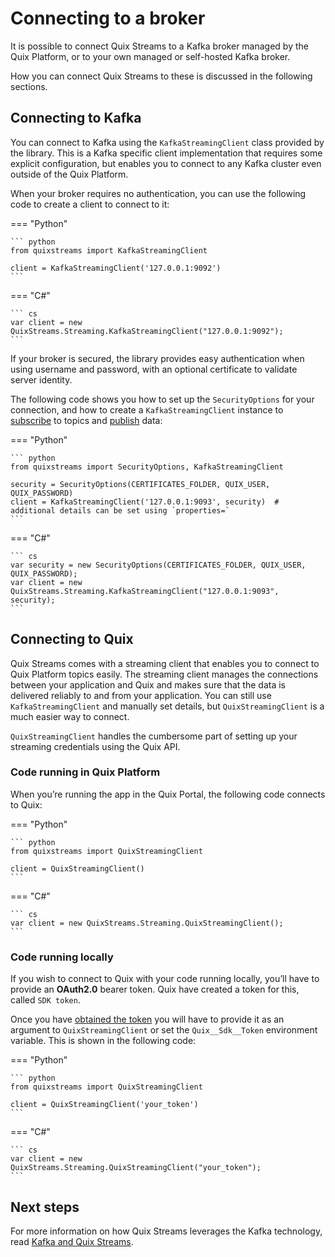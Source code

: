 # Connecting to a broker

It is possible to connect Quix Streams to a Kafka broker managed by the Quix Platform, or to your own managed or self-hosted Kafka broker.

How you can connect Quix Streams to these is discussed in the following sections.

## Connecting to Kafka

You can connect to Kafka using the `KafkaStreamingClient` class provided by the library. This is a Kafka specific client implementation that requires some explicit configuration, but enables you to connect to any Kafka cluster even outside of the Quix Platform.

When your broker requires no authentication, you can use the following code to create a client to connect to it:

=== "Python"
	
	``` python
    from quixstreams import KafkaStreamingClient

	client = KafkaStreamingClient('127.0.0.1:9092')
	```

=== "C\#"
	
	``` cs
	var client = new QuixStreams.Streaming.KafkaStreamingClient("127.0.0.1:9092");
	```

If your broker is secured, the library provides easy authentication when using username and password, with an optional certificate to validate server identity. 

The following code shows you how to set up the `SecurityOptions` for your connection, and how to create a `KafkaStreamingClient` instance to [subscribe](subscribe.md) to topics and [publish](publish.md) data:
        
=== "Python"
	
	``` python
    from quixstreams import SecurityOptions, KafkaStreamingClient

	security = SecurityOptions(CERTIFICATES_FOLDER, QUIX_USER, QUIX_PASSWORD)
	client = KafkaStreamingClient('127.0.0.1:9093', security)  # additional details can be set using `properties=`
	```

=== "C\#"
	
	``` cs
	var security = new SecurityOptions(CERTIFICATES_FOLDER, QUIX_USER, QUIX_PASSWORD);
	var client = new QuixStreams.Streaming.KafkaStreamingClient("127.0.0.1:9093", security);
	```

## Connecting to Quix

Quix Streams comes with a streaming client that enables you to connect to Quix Platform topics easily. The streaming client manages the connections between your application and Quix and makes sure that the data is delivered reliably to and from your application. You can still use `KafkaStreamingClient` and manually set details, but `QuixStreamingClient` is a much easier way to connect.

`QuixStreamingClient` handles the cumbersome part of setting up your streaming credentials using the Quix API. 

### Code running in Quix Platform

When you’re running the app in the Quix Portal, the following code connects to Quix:

=== "Python"
    
    ``` python
    from quixstreams import QuixStreamingClient

    client = QuixStreamingClient()
    ```

=== "C\#"
    
    ``` cs
    var client = new QuixStreams.Streaming.QuixStreamingClient();
    ```

### Code running locally

If you wish to connect to Quix with your code running locally, you’ll have to provide an **OAuth2.0** bearer token. Quix have created a token for this, called `SDK token`. 

Once you have [obtained the token](https://quix.io/docs/platform/how-to/streaming-token.html) you will have to provide it as an argument to `QuixStreamingClient` or set the `Quix__Sdk__Token` environment variable. This is shown in the following code:

=== "Python"
    
    ``` python
    from quixstreams import QuixStreamingClient
    
    client = QuixStreamingClient('your_token')
    ```

=== "C\#"
    
    ``` cs
    var client = new QuixStreams.Streaming.QuixStreamingClient("your_token");
    ```

## Next steps

For more information on how Quix Streams leverages the Kafka technology, read [Kafka and Quix Streams](kafka.md).
